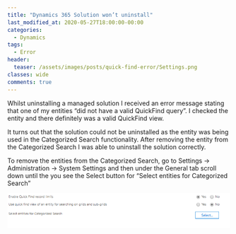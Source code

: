 ```yaml
---
title: "Dynamics 365 Solution won’t uninstall"
last_modified_at: 2020-05-27T18:00:00-00:00
categories:
  - Dynamics
tags:
  - Error
header:
  teaser: /assets/images/posts/quick-find-error/Settings.png
classes: wide
comments: true
---
```


Whilst uninstalling a managed solution I received an error message stating that one of my entities “did not have a valid QuickFind query”. I checked the entity and there definitely was a valid QuickFind view.

It turns out that the solution could not be uninstalled as the entity was being used in the Categorized Search functionality. After removing the entity from the Categorized Search I was able to uninstall the solution correctly.

To remove the entities from the Categorized Search, go to Settings -> Administration -> System Settings and then under the General tab scroll down until the you see the Select button for “Select entities for Categorized Search”

![Setting within System Settings](/assets/images/posts/quick-find-error/Settings.png)
